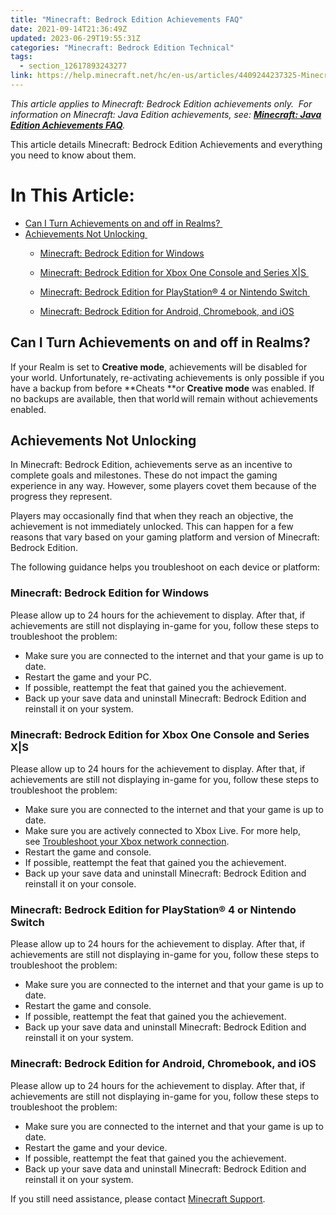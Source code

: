 ```yaml
---
title: "Minecraft: Bedrock Edition Achievements FAQ"
date: 2021-09-14T21:36:49Z
updated: 2023-06-29T19:55:31Z
categories: "Minecraft: Bedrock Edition Technical"
tags:
  - section_12617893243277
link: https://help.minecraft.net/hc/en-us/articles/4409244237325-Minecraft-Bedrock-Edition-Achievements-FAQ
---
```


*This article applies to Minecraft: Bedrock Edition achievements only.  For information on Minecraft: Java Edition achievements, see: **[Minecraft: Java Edition Achievements FAQ](../Minecraft-Java-Edition-Technical/Minecraft-Java-Edition-Achievements-FAQ.md)**.*

This article details Minecraft: Bedrock Edition Achievements and everything you need to know about them.

# In This Article:

- [Can I Turn Achievements on and off in Realms? ](#can-i-turn-achievementson-andoffin-realms)
- [Achievements Not Unlocking ](#achievementsnotunlocking)
  - [Minecraft: Bedrock Edition for Windows](#minecraft-bedrock-edition-for-windows)

  - [Minecraft: Bedrock Edition for Xbox One Console and Series X\|S ](#minecraft-bedrock-edition-for-xbox-one-console-and-series-xs)

  - [Minecraft: Bedrock Edition for PlayStation® 4 or Nintendo Switch ](#minecraft-bedrock-edition-for-android-chromebook-and-ios)

  - [Minecraft: Bedrock Edition for Android, Chromebook, and iOS](https://help.minecraft.net/hc/en-us/articles/4409244237325#:~:text=MINECRAFT%20ON%20ANDROID%20AND%20IOS)

## Can I Turn Achievements on and off in Realms? 

If your Realm is set to **Creative mode**, achievements will be disabled for your world. Unfortunately, re-activating achievements is only possible if you have a backup from before **Cheats **or **Creative mode** was enabled. If no backups are available, then that world will remain without achievements enabled.  

## Achievements Not Unlocking 

In Minecraft: Bedrock Edition, achievements serve as an incentive to complete goals and milestones. These do not impact the gaming experience in any way. However, some players covet them because of the progress they represent. 

Players may occasionally find that when they reach an objective, the achievement is not immediately unlocked. This can happen for a few reasons that vary based on your gaming platform and version of Minecraft: Bedrock Edition. 

The following guidance helps you troubleshoot on each device or platform: 

### Minecraft: Bedrock Edition for Windows

Please allow up to 24 hours for the achievement to display. After that, if achievements are still not displaying in-game for you, follow these steps to troubleshoot the problem: 

- Make sure you are connected to the internet and that your game is up to date.
- Restart the game and your PC.
- If possible, reattempt the feat that gained you the achievement.
- Back up your save data and uninstall Minecraft: Bedrock Edition and reinstall it on your system.

### Minecraft: Bedrock Edition for Xbox One Console and Series X\|S 

Please allow up to 24 hours for the achievement to display. After that, if achievements are still not displaying in-game for you, follow these steps to troubleshoot the problem: 

- Make sure you are connected to the internet and that your game is up to date.
- Make sure you are actively connected to Xbox Live. For more help, see [Troubleshoot your Xbox network connection](https://support.xbox.com/en-US/help/hardware-network/connect-network/xbox-one-network-connection).
- Restart the game and console.
- If possible, reattempt the feat that gained you the achievement.
- Back up your save data and uninstall Minecraft: Bedrock Edition and reinstall it on your console.

### Minecraft: Bedrock Edition for PlayStation® 4 or Nintendo Switch 

Please allow up to 24 hours for the achievement to display. After that, if achievements are still not displaying in-game for you, follow these steps to troubleshoot the problem: 

- Make sure you are connected to the internet and that your game is up to date.
- Restart the game and console.
- If possible, reattempt the feat that gained you the achievement.
- Back up your save data and uninstall Minecraft: Bedrock Edition and reinstall it on your system.

### Minecraft: Bedrock Edition for Android, Chromebook, and iOS

Please allow up to 24 hours for the achievement to display. After that, if achievements are still not displaying in-game for you, follow these steps to troubleshoot the problem: 

- Make sure you are connected to the internet and that your game is up to date.
- Restart the game and your device.
- If possible, reattempt the feat that gained you the achievement.
- Back up your save data and uninstall Minecraft: Bedrock Edition and reinstall it on your system.

If you still need assistance, please contact [Minecraft Support](https://aka.ms/Minecraft-Support).
